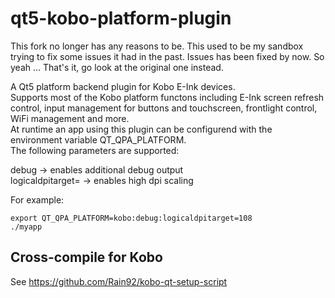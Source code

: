 # qt5-kobo-platform-plugin

This fork no longer has any reasons to be. This used to be my sandbox trying to fix some issues it had in the past. Issues has been fixed by now. So yeah ... That's it, go look at the original one instead.

A Qt5 platform backend plugin for Kobo E-Ink devices. \
Supports most of the Kobo platform functons including E-Ink screen refresh control,
input management for buttons and touchscreen, frontlight control, WiFi management and more. \
At runtime an app using this plugin can be configurend with the environment variable QT_QPA_PLATFORM. \
The following parameters are supported: 

debug -> enables additional debug output \
logicaldpitarget= -> enables high dpi scaling 

For example:
```
export QT_QPA_PLATFORM=kobo:debug:logicaldpitarget=108
./myapp
```


## Cross-compile for Kobo
See https://github.com/Rain92/kobo-qt-setup-script
